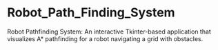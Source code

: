 # Robot_Path_Finding_System
Robot Pathfinding System: An interactive Tkinter-based application that visualizes A* pathfinding for a robot navigating a grid with obstacles.
